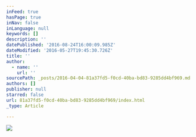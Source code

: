 ```yaml
---
inFeed: true
hasPage: true
inNav: false
inLanguage: null
keywords: []
description: ''
datePublished: '2016-08-24T16:00:09.985Z'
dateModified: '2016-05-27T19:45:30.726Z'
title: ''
author:
  - name: ''
    url: ''
sourcePath: _posts/2016-04-04-81a37fd5-f0cd-40ba-bd83-9285dd4bf969.md
authors: []
publisher: null
starred: false
url: 81a37fd5-f0cd-40ba-bd83-9285dd4bf969/index.html
_type: Article

---
```

![](https://the-grid-user-content.s3-us-west-2.amazonaws.com/1e1926f6-4521-4e1e-a3b6-d30ce9901f10.jpg)